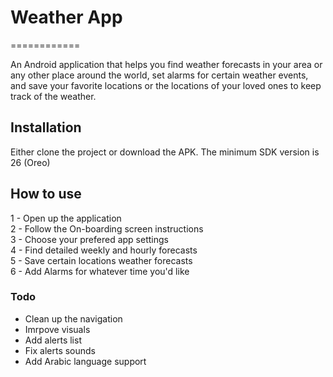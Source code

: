 # Weather App
============

An Android application that helps you find weather forecasts in your area or any other place around the world, set alarms for certain weather events, and save your favorite locations or the locations of your loved ones to keep track of the weather.


## Installation

Either clone the project or download the APK.
The minimum SDK version is 26 (Oreo)


## How to use

1 - Open up the application<br/>
2 - Follow the On-boarding screen instructions<br/>
3 - Choose your prefered app settings<br/>
4 - Find detailed weekly and hourly forecasts<br/>
5 - Save certain locations weather forecasts<br/>
6 - Add Alarms for whatever time you'd like


### Todo

- Clean up the navigation
- Imrpove visuals
- Add alerts list
- Fix alerts sounds
- Add Arabic language support

